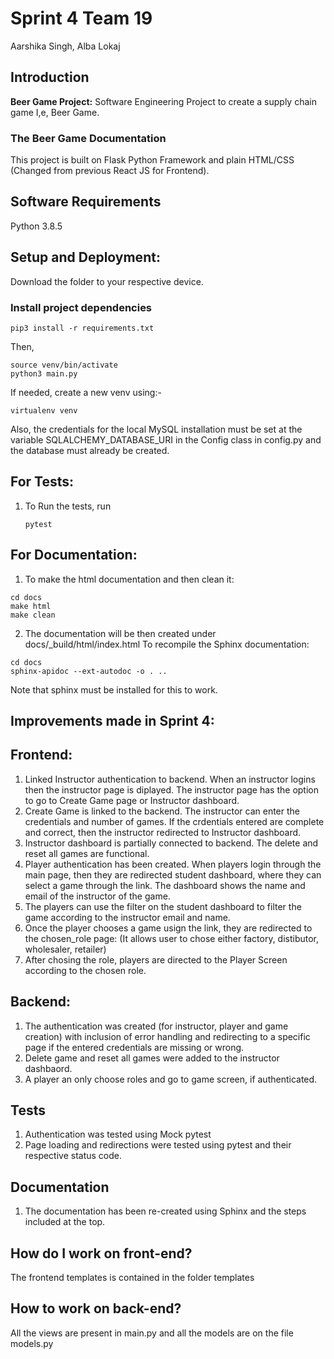 # Sprint 4 Team 19
Aarshika Singh, Alba Lokaj

## Introduction

**Beer Game Project:** Software Engineering Project to create a supply chain game I,e, Beer Game. 

### The Beer Game Documentation

This project is built on Flask Python Framework and plain HTML/CSS (Changed from previous React JS for Frontend).


## Software Requirements
Python 3.8.5

## Setup and Deployment:

Download the folder to your respective device. 
### Install project dependencies

```
pip3 install -r requirements.txt
```

Then,

```
source venv/bin/activate
python3 main.py 
```
If needed, create a new venv using:-
```
virtualenv venv
```

Also, the credentials for the local MySQL installation must be set at the variable SQLALCHEMY_DATABASE_URI in the Config class in config.py and the database must already be created.

## For Tests:

1. To Run the tests, run
   ```
   pytest
   ```

## For Documentation:

1. To make the html documentation and then clean it:

```
cd docs
make html
make clean
```

2. The documentation will be then created under docs/\_build/html/index.html To recompile the Sphinx documentation:

```
cd docs
sphinx-apidoc --ext-autodoc -o . ..
```


Note that sphinx must be installed for this to work.


## Improvements made in Sprint 4:

## Frontend:

1. Linked Instructor authentication to backend. When an instructor logins then the instructor page is diplayed. The instructor page has the option to go to Create Game page or Instructor dashboard.
2. Create Game is linked to the backend. The instructor can enter the credentials and number of games. If the crdentials entered are complete and correct, then the instructor redirected to Instructor dashboard.
3. Instructor dashboard is partially connected to backend. The delete and reset all games are functional.
4. Player authentication has been created. When players login through the main page, then they are redirected student dashboard, where they can select a game through the link. The dashboard shows the name and email of the instructor of the game.
5. The players can use the filter on the student dashboard to filter the game according to the instructor email and name.
6. Once the player chooses a game usign the link, they are redirected to the chosen_role page: (It allows user to chose either factory, distibutor, wholesaler, retailer)
7. After chosing the role, players are directed to the Player Screen according to the chosen role.

## Backend:

1. The authentication was created (for instructor, player and game creation) with inclusion of error handling and redirecting to a specific page if the entered credentials are missing or wrong.
3. Delete game and reset all games were added to the instructor dashbaord.
4. A player an only choose roles and go to game screen, if authenticated.

## Tests

1. Authentication was tested using Mock pytest
2. Page loading and redirections were tested using pytest and their respective status code.

## Documentation

1. The documentation has been re-created using Sphinx and the steps included at the top.

## How do I work on front-end?

The frontend templates is contained in the folder templates

## How to work on back-end?

All the views are present in main.py and all the models are on the file models.py